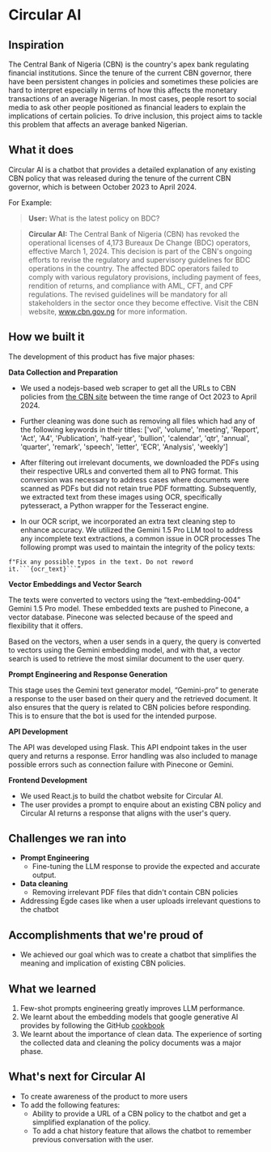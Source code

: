 # Circular AI

## Inspiration
The Central Bank of Nigeria (CBN) is the country's apex bank regulating financial institutions. Since the tenure of the current CBN governor, there have been persistent changes in policies and sometimes these policies are hard to interpret especially in terms of how this affects the monetary transactions of an average Nigerian. In most cases, people resort to social media to ask other people positioned as financial leaders to explain the implications of certain policies. To drive inclusion, this project aims to tackle this problem that affects an average banked Nigerian.

## What it does
Circular AI is a chatbot that provides a detailed explanation of any existing CBN policy that was released during the tenure of the current CBN governor, which is between October 2023 to April 2024.

For Example: 
> **User:** What is the latest policy on BDC?

> **Circular AI:** The Central Bank of Nigeria (CBN) has revoked the operational licenses of 4,173 Bureaux De Change (BDC) operators, effective March 1, 2024. This decision is part of the CBN's ongoing efforts to revise the regulatory and supervisory guidelines for BDC operations in the country. The affected BDC operators failed to comply with various regulatory provisions, including payment of fees, rendition of returns, and compliance with AML, CFT, and CPF regulations. The revised guidelines will be mandatory for all stakeholders in the sector once they become effective. Visit the CBN website, www.cbn.gov.ng for more information.

## How we built it
The development of this product has five major phases:

**Data Collection and Preparation**
- We used a nodejs-based web scraper to get all the URLs to CBN policies from [the CBN site](https://cbn.gov.ng/documents/policycirculars.asp/) between the time range of Oct 2023 to April 2024.

- Further cleaning was done such as removing all files which had any of the following keywords in their titles: ['vol', 'volume', 'meeting', 'Report', 'Act', 'A4', 'Publication', 'half-year', 'bullion', 'calendar', 'qtr', 'annual', 'quarter', 'remark', 'speech', 'letter', 'ECR', 'Analysis', 'weekly']

- After filtering out irrelevant documents, we downloaded the PDFs using their respective URLs and converted them all to PNG format. This conversion was necessary to address cases where documents were scanned as PDFs but did not retain true PDF formatting. Subsequently, we extracted text from these images using OCR, specifically pytesseract, a Python wrapper for the Tesseract engine. 

- In our OCR script, we incorporated an extra text cleaning step to enhance accuracy. We utilized the Gemini 1.5 Pro LLM tool to address any incomplete text extractions, a common issue in OCR processes The following prompt was used to maintain the integrity of the policy texts:
```
f"Fix any possible typos in the text. Do not reword it.```{ocr_text}```”
```

**Vector Embeddings and Vector Search**

The texts were converted to vectors using the “text-embedding-004” Gemini 1.5 Pro model. These embedded texts are pushed to Pinecone, a vector database. Pinecone was selected because of the speed and flexibility that it offers. 

Based on the vectors, when a user sends in a query, the query is converted to vectors using the Gemini embedding model, and with that, a vector search is used to retrieve the most similar document to the user query.

**Prompt Engineering and Response Generation**

This stage uses the Gemini text generator model, “Gemini-pro” to generate a response to the user based on their query and the retrieved document. It also ensures that the query is related to CBN policies before responding. This is to ensure that the bot is used for the intended purpose.

**API Development**

The API was developed using Flask. This API endpoint takes in the user query and returns a response. Error handling was also included
to manage possible errors such as connection failure with Pinecone or Gemini.

**Frontend Development**
- We used React.js to build the chatbot website for Circular AI.
- The user provides a prompt to enquire about an existing CBN policy and Circular AI returns a response that aligns with the user's query.

## Challenges we ran into
- **Prompt Engineering** 
  - Fine-tuning the LLM response to provide the expected and accurate output.
- **Data cleaning**
    - Removing irrelevant PDF files that didn't contain CBN policies
- Addressing Egde cases like when a user uploads irrelevant questions to the chatbot

## Accomplishments that we're proud of
- We achieved our goal which was to create a chatbot that simplifies the meaning and implication of existing CBN policies.

## What we learned
1. Few-shot prompts engineering greatly improves LLM performance.
2. We learnt about the embedding models that google generative AI provides by following the GitHub [cookbook](https://github.com/google-gemini/cookbook/blob/main/quickstarts/Embeddings.ipynb) 
3. We learnt about the importance of clean data. The experience of sorting the collected data and cleaning the policy documents was a major phase.

## What's next for Circular AI
- To create awareness of the product to more users
- To add the following features:
  - Ability to provide a URL of a CBN policy to the chatbot and get a simplified explanation of the policy.
  - To add a chat history feature that allows the chatbot to remember previous conversation with the user.


